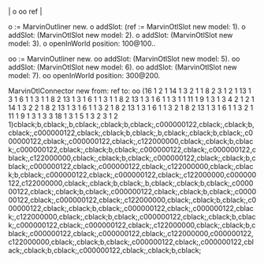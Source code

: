 | o oo ref  |

o := MarvinOutliner new.
o addSlot: (ref := MarvinOtlSlot new model: 1).
o addSlot: (MarvinOtlSlot new model: 2).
o addSlot: (MarvinOtlSlot new model: 3).
o openInWorld position: 100@100..

oo := MarvinOutliner new.
oo addSlot: (MarvinOtlSlot new model: 5).
oo addSlot: (MarvinOtlSlot new model: 6).
oo addSlot: (MarvinOtlSlot new model: 7).
oo openInWorld position: 300@200.

MarvinOtlConnector new from: ref  to: oo
(16 1 2 1 14 1 3 2 1 1 8 2 3 1 2 1 13 1 3 1 6 1 1 3 1 1 8 2 13 1 3 1 6 1 1 3 1 1 8 2 13 1 3 1 6 1 1 3 1 1 11 1 9 1 3 1 3 4 2 1 2 1 14 1 3 2 2 1 8 2 13 1 3 1 6 1 1 3 2 1 8 2 13 1 3 1 6 1 1 3 2 1 8 2 13 1 3 1 6 1 1 3 2 1 11 1 9 1 3 1 3 3 18 1 3 1 5 1 3 2 3 1 2 1)cblack;b,cblack;,b,cblack;,cblack;b,cblack;,c000000122,cblack;,cblack;b,cblack;,c000000122,cblack;,cblack;b,cblack;,b,cblack;,cblack;b,cblack;,c000000122,cblack;,c000000122,cblack;,c122000000,cblack;,cblack;b,cblack;,c000000122,cblack;,cblack;b,cblack;,c000000122,cblack;,c000000122,cblack;,c122000000,cblack;,cblack;b,cblack;,c000000122,cblack;,cblack;b,cblack;,c000000122,cblack;,c000000122,cblack;,c122000000,cblack;,cblack;b,cblack;,c000000122,cblack;,c000000122,cblack;,c122000000,c000000122,c122000000,cblack;,cblack;b,cblack;,b,cblack;,cblack;b,cblack;,c000000122,cblack;,cblack;b,cblack;,c000000122,cblack;,cblack;b,cblack;,c000000122,cblack;,c000000122,cblack;,c122000000,cblack;,cblack;b,cblack;,c000000122,cblack;,cblack;b,cblack;,c000000122,cblack;,c000000122,cblack;,c122000000,cblack;,cblack;b,cblack;,c000000122,cblack;,cblack;b,cblack;,c000000122,cblack;,c000000122,cblack;,c122000000,cblack;,cblack;b,cblack;,c000000122,cblack;,c000000122,cblack;,c122000000,c000000122,c122000000,cblack;,cblack;b,cblack;,c000000122,cblack;,c000000122,cblack;,cblack;b,cblack;,c000000122,cblack;,cblack;b,cblack;